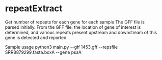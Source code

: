 # repeatExtract
Get number of repeats for each gene for each sample
The GFF file is parsed initially.
From the GFF file, the location of gene of interest is determined, and various
repeats present upstream and downstream of this gene is detected and reported

Sample usage
python3 main.py --gff 1453.gff --repsfile SRR8879299.fasta.boxA --gene psaA

